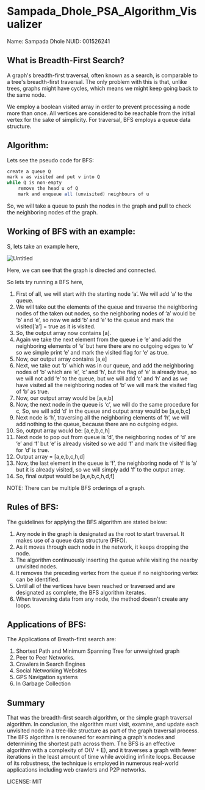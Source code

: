 # Sampada_Dhole_PSA_Algorithm_Visualizer
Name: Sampada Dhole
NUID: 001526241

## What is Breadth-First Search?

A graph's breadth-first traversal, often known as a search, is comparable to a tree's breadth-first traversal. The only problem with this is that, unlike trees, graphs might have cycles, which means we might keep going back to the same node. 

We employ a boolean visited array in order to prevent processing a node more than once. All vertices are considered to be reachable from the initial vertex for the sake of simplicity. For traversal, BFS employs a queue data structure.

## Algorithm:

Lets see the pseudo code for BFS:

```java
create a queue Q 
mark v as visited and put v into Q 
while Q is non-empty 
    remove the head u of Q 
    mark and enqueue all (unvisited) neighbours of u
```

So, we will take a queue to push the nodes in the graph and pull to check the neighboring nodes of  the graph.

## Working of BFS with an example:

S, lets take an example here,

![Untitled](https://s3-us-west-2.amazonaws.com/secure.notion-static.com/d5de9f94-7da8-47cf-8181-b344bde101cc/Untitled.png)

Here, we can see that the graph is directed and connected.

So lets try running a BFS here,

1. First of all, we will start with the starting node ‘a’. We will add ‘a’ to the queue.
2. We will take out the elements of the queue and traverse the neighboring nodes of the taken out nodes, so the neighboring nodes of ‘a’ would be ‘b’ and ‘e’, so now we add ‘b’ and ‘e’ to the queue and mark the visited[’a’] = true as it is visited.
3. So, the output array now contains [a].
4. Again we take the next element from the queue i.e ‘e’ and add the neighboring elements of ‘e’ but here there are no outgoing edges to ‘e’ so we simple print ‘e’ and mark the visited flag for ‘e’ as true.
5. Now, our output array contains [a,e]
6. Next, we take out ‘b’ which was in our queue, and add the neighboring nodes of ‘b’ which are ‘e’, ‘c’ and ‘h’, but the flag of ‘e’ is already true, so we will not add ‘e’ to the queue, but we will add ‘c’ and ‘h’ and as we have visited all the neighboring nodes of ‘b’ we will mark the visited flag of ‘b’ as true.
7. Now, our output array would be [a,e,b]
8. Now, the next node in the queue is ‘c’, we will do the same procedure for c, So, we will add ‘d’ in the queue and output array would be [a,e,b,c]
9. Next node is ‘h’, traversing all the neighboring elements of ‘h’,  we will add nothing to the queue, because there are no outgoing edges.
10. So, output array would be: [a,e,b,c,h]
11. Next node to pop out from queue is ‘d’, the neighboring nodes of ‘d’ are ‘e’ and ‘f’ but ‘e’ is already visited so we add ‘f’ and mark the visited flag for ‘d’ is true.
12. Output array = [a,e,b,c,h,d]
13. Now, the last element in the queue is ‘f’, the neighboring node of ‘f’ is ‘a’ but it is already visited, so we will simply add ‘f’ to the output array.
14. So, final output would be [a,e,b,c,h,d,f]

NOTE: There can be multiple BFS orderings of a graph.

## Rules of BFS:

The guidelines for applying the BFS algorithm are stated below:

1. Any node in the graph is designated as the root to start traversal. It makes use of a queue data structure (FIFO).
2. As it moves through each node in the network, it keeps dropping the node.
3. The algorithm continuously inserting the queue while visiting the nearby unvisited nodes.
4. It removes the preceding vertex from the queue if no neighboring vertex can be identified.
5. Until all of the vertices have been reached or traversed and are designated as complete, the BFS algorithm iterates.
6. When traversing data from any node, the method doesn't create any loops.

## Applications of BFS:

The Applications of Breath-first search are:

1. Shortest Path and Minimum Spanning Tree for unweighted graph
2. Peer to Peer Networks.
3. Crawlers in Search Engines
4. Social Networking Websites
5. GPS Navigation systems
6. In Garbage Collection

## Summary

That was the breadth-first search algorithm, or the simple graph traversal algorithm. In conclusion, the algorithm must visit, examine, and update each unvisited node in a tree-like structure as part of the graph traversal process. The BFS algorithm is renowned for examining a graph's nodes and determining the shortest path across them. The BFS is an effective algorithm with a complexity of O(V + E), and it traverses a graph with fewer iterations in the least amount of time while avoiding infinite loops. Because of its robustness, the technique is employed in numerous real-world applications including web crawlers and P2P networks.

LICENSE: MIT
